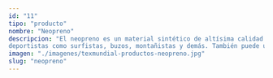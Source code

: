 ```yaml
---
id: "11"
tipo: "producto"
nombre: "Neopreno"
descripcion: "El neopreno es un material sintético de altísima calidad y muy resistente a altas y bajas temperaturas, es bastante flexible y no se ve afectado por tracciones o torceduras. Tanto por su flexibilidad como aislamiento, es muy utilizado para crear equipo para
deportistas como surfistas, buzos, montañistas y demás. También puede usarse para crear forros protectores para equipos electrónicos como tablets o laptops."
imagen: "./imagenes/texmundial-productos-neopreno.jpg"
slug: "neopreno"
---
```

